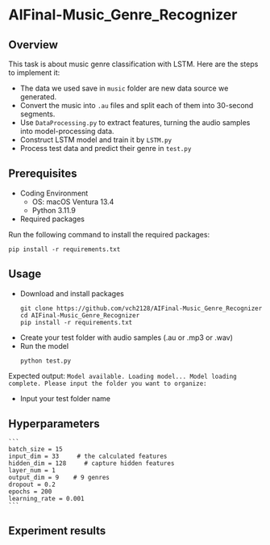# AIFinal-Music_Genre_Recognizer

## Overview
This task is about music genre classification with LSTM. Here are the steps to implement it:

- The data we used save in `music` folder are new data source we generated.
- Convert the music into `.au` files and split each of them into 30-second segments.
- Use `DataProcessing.py` to extract features, turning the audio samples into model-processing data.
- Construct LSTM model and train it by `LSTM.py`
- Process test data and predict their genre in `test.py`

## Prerequisites

- Coding Environment
    - OS: macOS Ventura 13.4
    - Python 3.11.9
- Required packages

Run the following command to install the required packages:
  
  ```
  pip install -r requirements.txt
  ```
 
## Usage
- Download and install packages
    ```
    git clone https://github.com/vch2128/AIFinal-Music_Genre_Recognizer
    cd AIFinal-Music_Genre_Recognizer
    pip install -r requirements.txt
    ```
- Create your test folder with audio samples (.au or .mp3 or .wav)
- Run the model 
    ```
    python test.py
    ```

Expected output:
    ```
    Model available. Loading model...
    Model loading complete.
    Please input the folder you want to organize:
    ```
- Input your test folder name

## Hyperparameters
    ```
    batch_size = 15
    input_dim = 33     # the calculated features
    hidden_dim = 128     # capture hidden features
    layer_num = 1
    output_dim = 9    # 9 genres
    dropout = 0.2
    epochs = 200
    learning_rate = 0.001
    ```

## Experiment results

